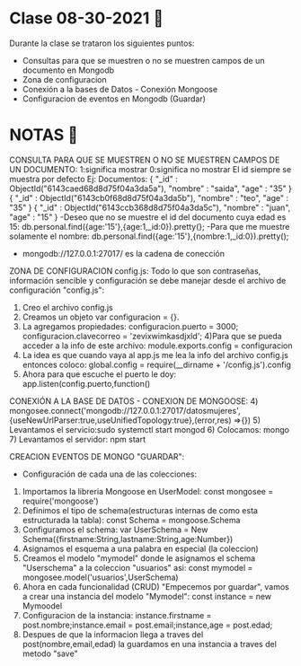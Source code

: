 # Clase 08-30-2021  🥳

Durante la clase se trataron los siguientes puntos:
- Consultas para que se muestren o no se muestren campos de un documento en Mongodb
- Zona de configuracion
- Conexión a la bases de Datos - Conexión Mongoose
- Configuracion de eventos en Mongodb (Guardar)


# NOTAS   🐠

CONSULTA PARA QUE SE MUESTREN O NO SE MUESTREN CAMPOS DE UN DOCUMENTO:
1:significa mostrar
0:significa no mostrar
El id siempre se muestra por defecto
Ej: Documentos:
{ "_id" : ObjectId("6143caed68d8d75f04a3da5a"), "nombre" : "saida", "age" : "35" }
{ "_id" : ObjectId("6143cb0f68d8d75f04a3da5b"), "nombre" : "teo", "age" : "35" }
{ "_id" : ObjectId("6143ccb368d8d75f04a3da5c"), "nombre" : "juan", "age" : "15" }
-Deseo que no se muestre el id del documento cuya edad es 15:
db.personal.find({age:'15'},{age:1,_id:0}).pretty(};
-Para que me muestre solamente el nombre:
db.personal.find({age:'15'},{nombre:1,_id:0}).pretty();
- mongodb://127.0.0.1:27017/ es la cadena de conección

ZONA DE CONFIGURACION config.js:
Todo lo que son contraseñas, información sencible y configuración se debe manejar desde el archivo de configuración "config.js":
1) Creo el archivo config.js
2) Creamos un objeto var configuracion = {}.
3) La agregamos propiedades:
configuracion.puerto = 3000;
configuracion.clavecorreo = 'zevixwimkasdjxld';
4)Para que se pueda acceder a la info de este archivo: module.exports.config = configuracion
5) La idea es que cuando vaya al app.js me lea la info del archivo config.js entonces coloco: global.config = require(__dirname + '/config.js').config
6) Ahora para que escuche el puerto le doy: app.listen(config.puerto,function()

CONEXIÓN A LA BASE DE DATOS - CONEXION DE MONGOOSE:
4) mongosee.connect('mongodb://127.0.0.1:27017/datosmujeres',{useNewUrlParser:true,useUnifiedTopology:true},(error,res) =>{})
5) Levantamos el servicio:sudo systemctl start mongod
6) Colocamos: mongo
7) Levantamos el servidor: npm start

CREACION EVENTOS DE MONGO "GUARDAR":
- Configuración de cada una de las colecciones:
1) Importamos la libreria Mongoose en UserModel: const mongosee = require('mongoose')
2) Definimos el tipo de schema(estructuras internas de como esta estructurada la tabla): const Schema = mongoose.Schema
3) Configuramos el schema: var UserSchema = New Schema({firstname:String,lastname:String,age:Number})
4) Asignamos el esquema a una palabra en especial (la coleccion)
5) Creamos el modelo "mymodel" donde le asignamos el schema "Userschema" a la coleccion "usuarios" asi: const mymodel = mongosee.model('usuarios',UserSchema) 
6) Ahora en cada funcionalidad (CRUD) "Empecemos por guardar", vamos a crear una instancia del modelo "Mymodel": const instance = new Mymoodel
7) Configuracion de la instancia: instance.firstname = post.nombre;instance.email = post.email;instance,age = post.edad;
8) Despues de que la informacion llega a traves del post(nombre,email,edad) la guardamos en una instancia a traves del metodo "save"



